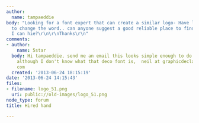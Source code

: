 ```yaml
---
author:
  name: tampaeddie
body: "Looking for a font expert that can create a similar logo- Have logo, just need
  to change the word.. can anyone suggest a good reliable place to find experts that
  I can hie?\r\n\r\nThanks\r\n"
comments:
- author:
    name: 5star
  body: Hi tampaeddie, send me an email this looks simple enough to do right quick,
    although I don't know what that deco font is,  neil at graphicdeclaration dot
    com
  created: '2013-06-24 18:15:19'
date: '2013-06-24 14:15:43'
files:
- filename: logo_51.png
  uri: public://old-images/logo_51.png
node_type: forum
title: Hired hand

---
```

